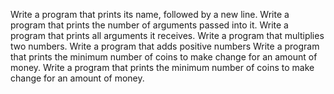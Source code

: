 Write a program that prints its name, followed by a new line.
Write a program that prints the number of arguments passed into it.
Write a program that prints all arguments it receives.
Write a program that multiplies two numbers.
Write a program that adds positive numbers
Write a program that prints the minimum number of coins to make change for an amount of money.
Write a program that prints the minimum number of coins to make change for an amount of money.
